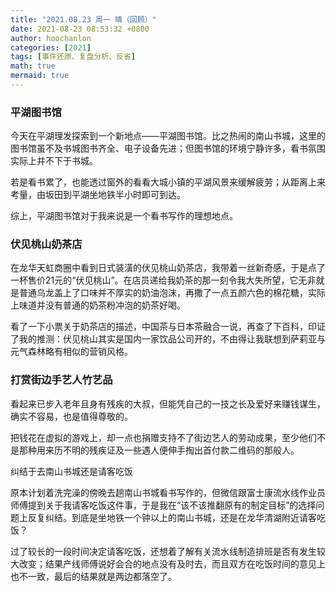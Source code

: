 ```yaml
---
title: "2021.08.23 周一 晴（回顾）"
date: 2021-08-23 08:53:32 +0800
author: hoochanlon
categories: [2021]
tags: [事件还原、复盘分析、反省]
math: true
mermaid: true
---
```

### 平湖图书馆

今天在平湖理发探索到一个新地点——平湖图书馆。比之热闹的南山书城，这里的图书馆虽不及书城图书齐全、电子设备先进；但图书馆的环境宁静许多，看书氛围实际上并不下于书城。

若是看书累了，也能透过窗外的看看大城小镇的平湖风景来缓解疲劳；从距离上来考量，由坂田到平湖坐地铁半小时即可到达。

综上，平湖图书馆对于我来说是一个看书写作的理想地点。

 <!-- more -->

### 伏见桃山奶茶店

在龙华天虹商圈中看到日式装潢的伏见桃山奶茶店，我带着一丝新奇感，于是点了一杯售价21元的“伏见桃山”。在店员递给我奶茶的那一刻令我大失所望，它无非就是普通乌龙盖上了口味并不厚实的奶油泡沫，再撒了一点五颜六色的棉花糖，实际上味道并没有普通的奶茶粉冲泡的奶茶好喝。

看了一下小票关于奶茶店的描述，中国茶与日本茶融合一说，再查了下百科，印证了我的推测：伏见桃山其实是国内一家饮品公司开的，不由得让我联想到萨莉亚与元气森林略有相似的营销风格。

### 打赏街边手艺人竹艺品

看起来已步入老年且身有残疾的大叔，但能凭自己的一技之长及爱好来赚钱谋生，确实不容易，也是值得尊敬的。

把钱花在虚拟的游戏上，却一点也捐赠支持不了街边艺人的劳动成果，至少他们不是那种用来历不明的残疾证及一些遇人便伸手掏出首付款二维码的那般人。

纠结于去南山书城还是请客吃饭

原本计划着洗完澡的傍晚去趟南山书城看书写作的，但微信跟富士康流水线作业员师傅提到关于我请客吃饭这件事，于是我在“该不该推翻原有的制定目标”的选择问题上反复纠结。到底是坐地铁一个钟以上的南山书城，还是在龙华清湖附近请客吃饭？

过了较长的一段时间决定请客吃饭，还想着了解有关流水线制造排班是否有发生较大改变；结果产线师傅说好会合的地点没有及时去，而且双方在吃饭时间的意见上也不一致，最后的结果就是两边都落空了。
